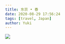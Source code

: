 ```yaml
---
title: 东京 • 春
date: 2020-08-29 17:56:24
tags: [travel, Japan]
author: Yuki
---
```

![](qiancaosi.jpg)